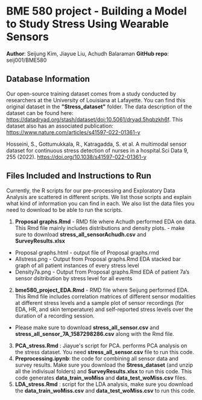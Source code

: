 # BME 580 project - Building a Model to Study Stress Using Wearable Sensors
**Author**: Seijung Kim, Jiayue Liu, Achudh Balaraman
**GitHub repo**: seij001/BME580

## Database Information
Our open-source training dataset comes from a study conducted by researchers at the University of Louisiana at Lafayette. You can find this original dataset in the **"Stress_dataset"** folder. The data description of the dataset can be found here: https://datadryad.org/stash/dataset/doi:10.5061/dryad.5hqbzkh6f. This dataset also has an associated publication: https://www.nature.com/articles/s41597-022-01361-y  

Hosseini, S., Gottumukkala, R., Katragadda, S. et al. A multimodal sensor dataset for continuous stress detection of nurses in a hospital.Sci Data 9, 255 (2022). https://doi.org/10.1038/s41597-022-01361-y


## Files Included and Instructions to Run
Currently, the R scripts for our pre-processing and Exploratory Data Analysis are scattered in different scripts. We list those scripts and explain what kind of information you can find in each. We also list the data files you need to download to be able to run the scripts.
1. **Proposal graphs.Rmd** - RMD file where Achudh performed EDA on data. This Rmd file mainly includes distributions and density plots. - make sure to download **stress_all_sensorAchudh.csv** and **SurveyResults.xlsx**
* Proposal graphs.html - output file of Proposal graphs.rmd
* Allstress.png - Output from Proposal graphs.Rmd EDA stacked bar graph of all patient instances of every stress level
* Density7a.png - Output from Proposal graphs.Rmd EDA of patient 7a’s sensor dsitribution by stress level for all events
2. **bme580_project_EDA.Rmd** - RMD file where Seijung performed EDA. This Rmd file includes correlation matrices of different sensor modalities at different stress levels and a sample plot of sensor recordings (for EDA, HR, and skin temperature) and self-reported stress levels over the duration of a recording session.
* Please make sure to download **stress_all_sensor.csv** and **stress_all_sensor_7A_1587298286.csv** along with the Rmd file.
3. **PCA_stress.Rmd** : Jiayue's script for PCA. performs PCA analysis on the stress dataset. You need **stress_all_sensor.csv** file to run this code. 
4. **Preprocessing.ipynb**: the code for combining all sensor data and survey results. Make sure you download the **Stress_dataset** (and unzip all the indivisual folders) and **SurveyResults.xlsx** to run this code. This code generates **data_train_woMiss** and **data_test_woMiss.csv** files. 
5. **LDA_stress.Rmd** : script for the LDA analysis, make sure you download the **data_train_woMiss.csv** and **data_test_woMiss.csv** to run this code. 